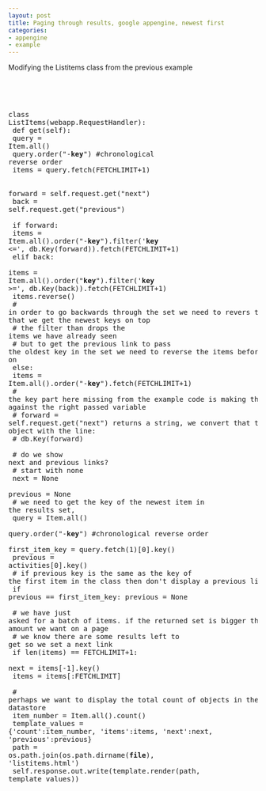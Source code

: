 ```yaml
---
layout: post
title: Paging through results, google appengine, newest first
categories:
- appengine
- example
---
```

Modifying the Listitems class from the previous example<br /><br /><pre class="brush: python"> <br /><br /><br />class ListItems(webapp.RequestHandler):<br />    def get(self):<br />        query = Item.all()<br />        query.order("-__key__") #chronological reverse order<br />        items = query.fetch(FETCHLIMIT+1)<br />        <br />        forward = self.request.get("next")<br />        back = self.request.get("previous")<br /><br />        if forward:<br />            items = Item.all().order("-__key__").filter('__key__ <=', db.Key(forward)).fetch(FETCHLIMIT+1)<br />        elif back:<br />            items = Item.all().order("__key__").filter('__key__ >=', db.Key(back)).fetch(FETCHLIMIT+1)<br />            items.reverse()<br />            # in order to go backwards through the set we need to revers the order so that we get the newest keys on top<br />            # the filter than drops the items we have already seen<br />            # but to get the previous link to pass the oldest key in the set we need to reverse the items before heading on<br />        else:<br />            items = Item.all().order("-__key__").fetch(FETCHLIMIT+1)     <br />       # the key part here missing from the example code is making the right call against the right passed variable<br />       # forward = self.request.get("next") returns a string, we convert that to a key object with the line:<br />       # db.Key(forward)<br />             <br />        # do we show next and previous links?<br />        # start with none<br />        next = None<br />        previous = None <br />        # we need to get the key of the newest item in the results set, <br />        query = Item.all()<br />        query.order("-__key__") #chronological reverse order<br />        first_item_key = query.fetch(1)[0].key()<br />        previous = activities[0].key()<br />        # if previous key is the same as the key of the first item in the class then don't display a previous link<br />        if previous == first_item_key: previous = None <br /><br />        # we have just asked for a batch of items. if the returned set is bigger than the amount we want on a page<br />        # we know there are some results left to get so we set a next link<br />        if len(items) == FETCHLIMIT+1:<br />            next = items[-1].key()<br />            items = items[:FETCHLIMIT]<br />        <br />        # perhaps we want to display the total count of objects in the datastore<br />        item_number = Item.all().count()<br />        template_values = {'count':item_number, 'items':items, 'next':next, 'previous':previous}<br />        path = os.path.join(os.path.dirname(__file__), 'listitems.html')<br />        self.response.out.write(template.render(path, template_values))<br /></pre>
